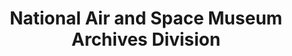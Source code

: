 ---
layout: repo
title: "National Air and Space Museum Archives Division"
id: 24567
permalink: repos/24567/
---